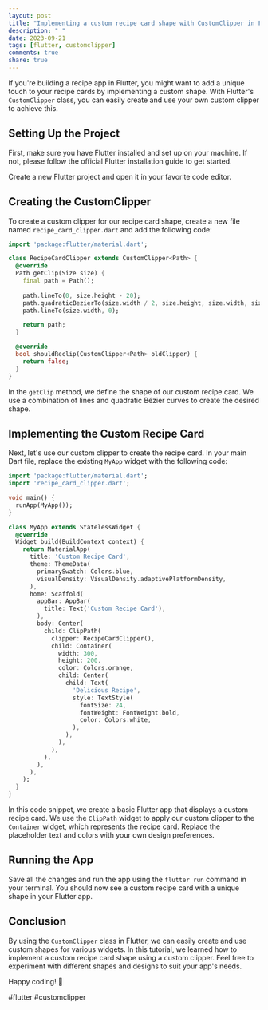 ```yaml
---
layout: post
title: "Implementing a custom recipe card shape with CustomClipper in Flutter"
description: " "
date: 2023-09-21
tags: [flutter, customclipper]
comments: true
share: true
---
```


If you're building a recipe app in Flutter, you might want to add a unique touch to your recipe cards by implementing a custom shape. With Flutter's `CustomClipper` class, you can easily create and use your own custom clipper to achieve this.

## Setting Up the Project

First, make sure you have Flutter installed and set up on your machine. If not, please follow the official Flutter installation guide to get started.

Create a new Flutter project and open it in your favorite code editor. 

## Creating the CustomClipper

To create a custom clipper for our recipe card shape, create a new file named `recipe_card_clipper.dart` and add the following code:

```dart
import 'package:flutter/material.dart';

class RecipeCardClipper extends CustomClipper<Path> {
  @override
  Path getClip(Size size) {
    final path = Path();
    
    path.lineTo(0, size.height - 20);
    path.quadraticBezierTo(size.width / 2, size.height, size.width, size.height - 20);
    path.lineTo(size.width, 0);

    return path;
  }

  @override
  bool shouldReclip(CustomClipper<Path> oldClipper) {
    return false;
  }
}
```

In the `getClip` method, we define the shape of our custom recipe card. We use a combination of lines and quadratic Bézier curves to create the desired shape.

## Implementing the Custom Recipe Card

Next, let's use our custom clipper to create the recipe card. In your main Dart file, replace the existing `MyApp` widget with the following code:

```dart
import 'package:flutter/material.dart';
import 'recipe_card_clipper.dart';

void main() {
  runApp(MyApp());
}

class MyApp extends StatelessWidget {
  @override
  Widget build(BuildContext context) {
    return MaterialApp(
      title: 'Custom Recipe Card',
      theme: ThemeData(
        primarySwatch: Colors.blue,
        visualDensity: VisualDensity.adaptivePlatformDensity,
      ),
      home: Scaffold(
        appBar: AppBar(
          title: Text('Custom Recipe Card'),
        ),
        body: Center(
          child: ClipPath(
            clipper: RecipeCardClipper(),
            child: Container(
              width: 300,
              height: 200,
              color: Colors.orange,
              child: Center(
                child: Text(
                  'Delicious Recipe',
                  style: TextStyle(
                    fontSize: 24,
                    fontWeight: FontWeight.bold,
                    color: Colors.white,
                  ),
                ),
              ),
            ),
          ),
        ),
      ),
    );
  }
}
```

In this code snippet, we create a basic Flutter app that displays a custom recipe card. We use the `ClipPath` widget to apply our custom clipper to the `Container` widget, which represents the recipe card. Replace the placeholder text and colors with your own design preferences.

## Running the App

Save all the changes and run the app using the `flutter run` command in your terminal. You should now see a custom recipe card with a unique shape in your Flutter app.

## Conclusion

By using the `CustomClipper` class in Flutter, we can easily create and use custom shapes for various widgets. In this tutorial, we learned how to implement a custom recipe card shape using a custom clipper. Feel free to experiment with different shapes and designs to suit your app's needs.

Happy coding! 🚀

\#flutter #customclipper